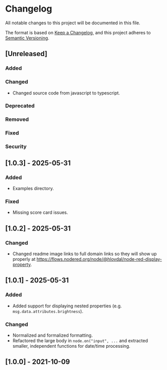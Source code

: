 <!-- markdownlint-configure-file {"MD024": { "siblings_only": true } } -->

# Changelog

All notable changes to this project will be documented in this file.

The format is based on [Keep a Changelog](https://keepachangelog.com/en/1.1.0/),
and this project adheres to [Semantic Versioning](https://semver.org/spec/v2.0.0.html).

## [Unreleased]

### Added

### Changed

- Changed source code from javascript to typescript.

### Deprecated

### Removed

### Fixed

### Security

## [1.0.3] - 2025-05-31

### Added

- Examples directory.

### Fixed

- Missing score card issues.

## [1.0.2] - 2025-05-31

### Changed

- Changed readme image links to full domain links so they will show
  up properly at <https://flows.nodered.org/node/@hlovdal/node-red-display-property>.

## [1.0.1] - 2025-05-31

### Added

- Added support for displaying nested properties (e.g. `msg.data.attributes.brightness`).

### Changed

- Normalized and formalized formatting.
- Refactored the large body in `node.on("input", ...` and extracted smaller,
  independent functions for date/time processing.

## [1.0.0] - 2021-10-09
